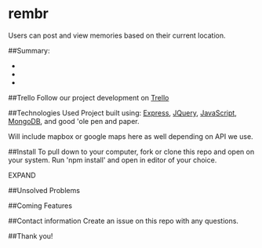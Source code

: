 # rembr
Users can post and view memories based on their current location.

##Summary:

*
*
*


##Trello
Follow our project development on [Trello](https://trello.com/b/nT3OJqwE)


##Technologies Used
Project built using: [Express](http://expressjs.com/en/index.html), [JQuery](https://jquery.com/), [JavaScript](https://www.javascript.com/), [MongoDB](https://www.mongodb.com/), and good 'ole pen and paper.

Will include mapbox or google maps here as well depending on API we use.

##Install
To pull down to your computer, fork or clone this repo and open on your system. Run 'npm install' and open in editor of your choice.

EXPAND

##Unsolved Problems

##Coming Features

##Contact information
Create an issue on this repo with any questions.

##Thank you!
